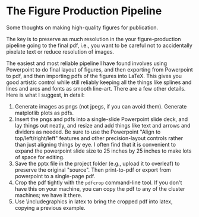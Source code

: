 # The Figure Production Pipeline

Some thoughts on making high-quality figures for publication.

The key is to preserve as much resolution in the your figure-production pipeline going to the final pdf, i.e., you want to be careful not to accidentally pixelate text or reduce resolution of images.

The easiest and most reliable pipeline I have found involves using Powerpoint to do final layout of figures, and then exporting from Powerpoint to pdf, and then importing pdfs of the figures into LaTeX.  This gives you good artistic control while still reliably keeping all the things like splines and lines and arcs and fonts as smooth line-art.  There are a few other details.  Here is what I suggest, in detail:

  1. Generate images as pngs (not jpegs, if you can avoid them).  Generate matplotlib plots as pdfs.
  2. Insert the pngs and pdfs into a single-slide Powerpoint slide deck, and lay things out neatly, and resize and add things like text and arrows and dividers as needed.  Be sure to use the Powerpoint "Align to top/left/right/left" features and other precision-layout controls rather than just aligning things by eye.  I often find that it is convenient to expand the powerpoint slide size to 25 inches by 25 inches to make lots of space for editing.
  3. Save the pptx file in the project folder (e.g., upload it to overleaf) to preserve the original "source".  Then print-to-pdf or export from powerpoint to a single-page pdf.
  4. Crop the pdf tightly with the `pdfcrop` command-line tool.  If you don't have this on your machine, you can copy the pdf to any of the cluster machines; we have it there.
  5. Use \includegraphics in latex to bring the cropped pdf into latex, copying a previous example.